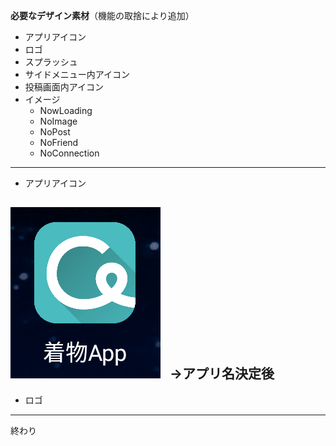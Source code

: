 **必要なデザイン素材**（機能の取捨により追加）
  
- アプリアイコン
- ロゴ
- スプラッシュ
- サイドメニュー内アイコン
- 投稿画面内アイコン
- イメージ
  - NowLoading
  - NoImage
  - NoPost
  - NoFriend
  - NoConnection
  
---
- アプリアイコン  
  
![alt](./image_icon.png)
  
→アプリ名決定後
---
- ロゴ
---
終わり
